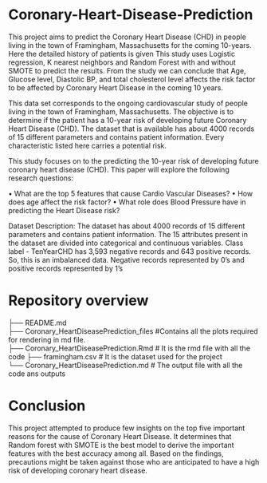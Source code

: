 # Coronary-Heart-Disease-Prediction

This project aims to predict the Coronary Heart Disease (CHD) in people living in the town of Framingham, Massachusetts for the coming 10-years. 
Here the detailed history of patients is given This study uses Logistic regression, K nearest neighbors and Random Forest with and without SMOTE 
to predict the results. From the study we can conclude that Age, Glucose level, Diastolic BP, and total cholesterol level affects the risk factor
to be affected by Coronary Heart Disease in the coming 10 years. 

This data set corresponds to the ongoing cardiovascular study of people living in the town of Framingham, Massachusetts. The objective is to determine 
if the patient has a 10-year risk of developing future Coronary Heart Disease (CHD). The dataset that is available has about 4000 records of 15 different 
parameters and contains patient information. Every characteristic listed here carries a potential risk.

This study focuses on to the predicting the 10-year risk of developing future coronary heart disease (CHD). This paper will explore the following 
research questions:

• What are the top 5 features that cause Cardio Vascular Diseases?
• How does age affect the risk factor?
• What role does Blood Pressure have in predicting the Heart Disease risk?

Dataset Description: The dataset has about 4000 records of 15 different parameters and contains patient information. The 15 attributes present in 
the dataset are divided into categorical and continuous variables. Class label - TenYearCHD has 3,593 negative records and 643 positive records. 
So, this is an imbalanced data. Negative records represented by 0’s and positive records represented by 1’s

# Repository overview

├── README.md         
├── Coronary_HeartDiseasePrediction_files  #Contains all the plots required for rendering in md file.                                                       
├── Coronary_HeartDiseasePrediction.Rmd    # It is the rmd file with all the code
├── framingham.csv # It is the dataset used for the project  
└── Coronary_HeartDiseasePrediction.md # The output file with all the code ans outputs

# Conclusion

This project attempted to produce few insights on the top five important reasons for the cause of Coronary Heart Disease. It determines that Random 
forest with SMOTE is the best model to derive the important features with the best accuracy among all. Based on the findings, precautions might be 
taken against those who are anticipated to have a high risk of developing coronary heart disease.

